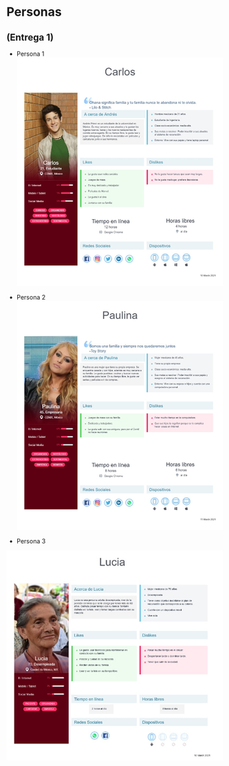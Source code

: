 # Personas 

## (Entrega 1)

- Persona 1
![Persona 1](https://github.com/ADSI-ITAM-2021/Vaccine_Sysytem_JEDD/blob/main/Imagenes/Persona%201.jpeg)

- Persona 2
![Persona 2](https://github.com/ADSI-ITAM-2021/Vaccine_Sysytem_JEDD/blob/main/Imagenes/Persona%202.jpeg)

- Persona 3

![Persona 3](https://github.com/ADSI-ITAM-2021/Vaccine_Sysytem_JEDD/blob/main/Imagenes/Persona%203.jpeg)


